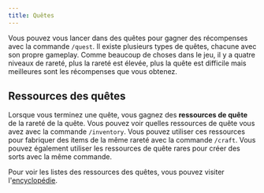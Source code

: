 ```yaml
---
title: Quêtes
---
```


Vous pouvez vous lancer dans des quêtes pour gagner des récompenses avec la commande `/quest`. Il existe plusieurs types de quêtes, chacune avec son propre gameplay. Comme beaucoup de choses dans le jeu, il y a quatre niveaux de rareté, plus la rareté est élevée, plus la quête est difficile mais meilleures sont les récompenses que vous obtenez.

## Ressources des quêtes

Lorsque vous terminez une quête, vous gagnez des **ressources de quête** de la rareté de la quête. Vous pouvez voir quelles ressources de quête vous avez avec la commande `/inventory`. Vous pouvez utiliser ces ressources pour fabriquer des items de la même rareté avec la commande `/craft`. Vous pouvez également utiliser les ressources de quête rares pour créer des sorts avec la même commande.

Pour voir les listes des ressources des quêtes, vous pouvez visiter l'[encyclopédie](/fr/encyclopedia/quest-resources).

